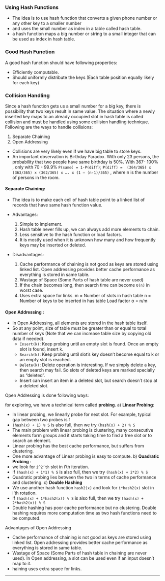 ### Using Hash Functions
- The idea is to use hash function that converts a given phone number or any other key to a smaller number
- and uses the small number as index in a table called hash table.
- a hash function maps a big number or string to a small integer that can be used as index in hash table.

### Good Hash Function
A good hash function should have following properties:
- Efficiently computable.
- Should uniformly distribute the keys (Each table position equally likely for each key)

### Collision Handling
Since a hash function gets us a small number for a big key, there is possibility that two keys result in same value.
The situation where a newly inserted key maps to an already occupied slot in hash table is called collision and must be handled using some collision handling technique.
Following are the ways to handle collisions:
1. Separate Chaining
2. Open Addressing

- Collisions are very likely even if we have big table to store keys.
- An important observation is Birthday Paradox. With only 23 persons, the probability that two people have same birthday is 50%.
  With 367- 100% , only with 70 - 99.9%
  `P(same) = 1-P(diff)`;
  `P(diff) =  (364/365) x (363/365) x (362/365) x …. x (1 – (n-1)/365)`   , where n is the number of persons in the room.

#### Separate Chaining:
- The idea is to make each cell of hash table point to a linked list of records that have same hash function value.
- Advantages:
    1) Simple to implement.
    2) Hash table never fills up, we can always add more elements to chain.
    3) Less sensitive to the hash function or load factors.
    4) It is mostly used when it is unknown how many and how frequently keys may be inserted or deleted.

- Disadvantages:
    1) Cache performance of chaining is not good as keys are stored using linked list. Open addressing provides better cache performance as everything is stored in same table.
    3) Wastage of Space (Some Parts of hash table are never used)
    4) If the chain becomes long, then search time can become `O(n)` in worst case.
    5) Uses extra space for links.
       m = Number of slots in hash table
       n = Number of keys to be inserted in has table
       Load factor α = n/m

#### Open Addressing :
- In Open Addressing, all elements are stored in the hash table itself.
- So at any point, size of table must be greater than or equal to total number of keys (Note that we can increase table size by copying old data if needed).
  - `Insert(k)`: Keep probing until an empty slot is found. Once an empty slot is found, insert k.
  - `Search(k)`: Keep probing until slot’s key doesn’t become equal to k or an empty slot is reached.
  - `Delete(k)`: Delete operation is interesting. If we simply delete a key, then search may fail. So slots of deleted keys are marked specially as “deleted”.
  - Insert can insert an item in a deleted slot, but search doesn’t stop at a deleted slot.

Open Addressing is done following ways:

for exploring, we have a technical term called **probing**.
a) **Linear Probing**:
- In linear probing, we linearly probe for next slot. For example, typical gap between two probes is 1
- `(hash(x) + 1) % S` is also full, then we try `(hash(x) + 2) % S`
- The main problem with linear probing is clustering, many consecutive elements form groups and it starts taking time to find a free slot or to search an element.
- Linear probing has the best cache performance, but suffers from clustering.
- One more advantage of Linear probing is easy to compute.
  b) **Quadratic Probing** :
- we look for `i^2‘th` slot in i’th iteration.
- If `(hash(x) + 1*1) % S` is also full, then we try `(hash(x) + 2*2) % S`
- Quadratic probing lies between the two in terms of cache performance and clustering.
  c) **Double Hashing**
- We use another hash function `hash2(x)` and look for `i*hash2(x)` slot in i’th rotation.
- If `(hash(x) + 1*hash2(x)) % S` is also full, then we try `(hash(x) + 2*hash2(x)) % S`
- Double hashing has poor cache performance but no clustering. Double hashing requires more computation time as two hash functions need to be computed.

Advantages of Open Addressing
- Cache performance of chaining is not good as keys are stored using linked list. Open addressing provides better cache performance as everything is stored in same table.
- Wastage of Space (Some Parts of hash table in chaining are never used). In Open addressing, a slot can be used even if an input doesn’t map to it.
- haining uses extra space for links.

<hr>
